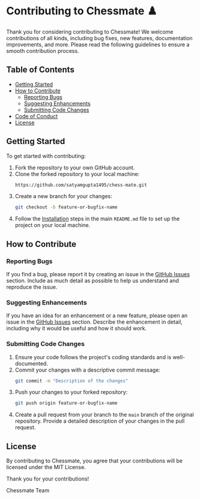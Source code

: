 # Contributing to Chessmate ♟️

Thank you for considering contributing to Chessmate! We welcome contributions of all kinds, including bug fixes, new features, documentation improvements, and more. Please read the following guidelines to ensure a smooth contribution process.

## Table of Contents

- [Getting Started](#getting-started)
- [How to Contribute](#how-to-contribute)
  - [Reporting Bugs](#reporting-bugs)
  - [Suggesting Enhancements](#suggesting-enhancements)
  - [Submitting Code Changes](#submitting-code-changes)
- [Code of Conduct](#code-of-conduct)
- [License](#license)

## Getting Started

To get started with contributing:

1. Fork the repository to your own GitHub account.
2. Clone the forked repository to your local machine:
    ```sh
    https://github.com/satyamgupta1495/chess-mate.git
    ```
3. Create a new branch for your changes:
    ```sh
    git checkout -b feature-or-bugfix-name
    ```
4. Follow the [Installation](#installation) steps in the main `README.md` file to set up the project on your local machine.

## How to Contribute

### Reporting Bugs

If you find a bug, please report it by creating an issue in the [GitHub Issues](https://github.com/yourusername/chessmate/issues) section. Include as much detail as possible to help us understand and reproduce the issue.

### Suggesting Enhancements

If you have an idea for an enhancement or a new feature, please open an issue in the [GitHub Issues](https://github.com/yourusername/chessmate/issues) section. Describe the enhancement in detail, including why it would be useful and how it should work.

### Submitting Code Changes

1. Ensure your code follows the project's coding standards and is well-documented.
2. Commit your changes with a descriptive commit message:
    ```sh
    git commit -m "Description of the changes"
    ```
3. Push your changes to your forked repository:
    ```sh
    git push origin feature-or-bugfix-name
    ```
4. Create a pull request from your branch to the `main` branch of the original repository. Provide a detailed description of your changes in the pull request.

## License

By contributing to Chessmate, you agree that your contributions will be licensed under the MIT License.

Thank you for your contributions!

Chessmate Team
